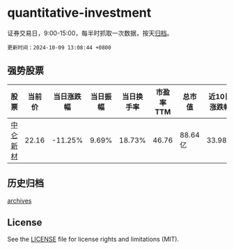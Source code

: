 # quantitative-investment

证券交易日，9:00-15:00，每半时抓取一次数据，按天[归档](archives)。

`更新时间：2024-10-09 13:08:44 +0800`

## 强势股票

|股票|当前价|当日涨跌幅|当日振幅|当日换手率|市盈率TTM|总市值|近10日涨跌幅|
|----|----|----|----|----|----|----|----|
|[中仑新材](https://xueqiu.com/S/SZ301565)|22.16|-11.25%|9.69%|18.73%|46.76|88.64亿|33.98%|

## 历史归档

[archives](archives)

## License

See the [LICENSE](LICENSE) file for license rights and limitations (MIT).